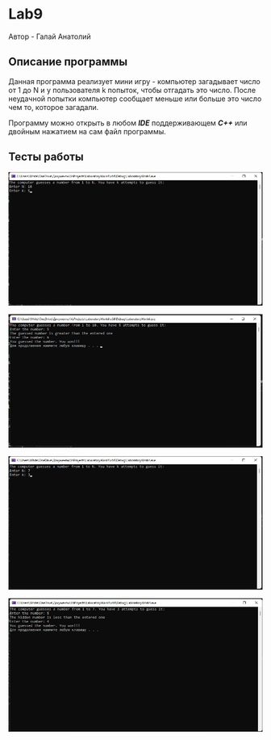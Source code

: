 # Lab9
Автор - Галай Анатолий

## Описание программы
Данная программа реализует мини игру - компьютер загадывает число от 1 до N и у пользователя k попыток, чтобы отгадать это число. После неудачной попытки компьютер сообщает меньше или больше это число чем то, которое загадали.

Программу можно открыть в любом ***IDE*** поддерживающем ***С++*** или двойным нажатием на сам файл программы.

## Тесты работы

![Alt-текст](https://github.com/NowStrongTea/Lab9/blob/main/v8cZJN_d1pw.jpg)

![Alt-текст](https://github.com/NowStrongTea/Lab9/blob/main/agU6WuoDRuk.jpg)

![Alt-текст](https://github.com/NowStrongTea/Lab9/blob/main/kUs00iedUnA.jpg)

![Alt-текст](https://github.com/NowStrongTea/Lab9/blob/main/jTzlluelgtU.jpg)
